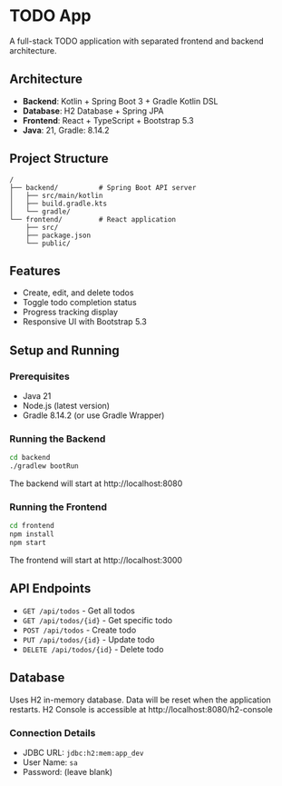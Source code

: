 # TODO App

A full-stack TODO application with separated frontend and backend architecture.

## Architecture

- **Backend**: Kotlin + Spring Boot 3 + Gradle Kotlin DSL
- **Database**: H2 Database + Spring JPA
- **Frontend**: React + TypeScript + Bootstrap 5.3
- **Java**: 21, Gradle: 8.14.2

## Project Structure

```
/
├── backend/          # Spring Boot API server
│   ├── src/main/kotlin
│   ├── build.gradle.kts
│   └── gradle/
└── frontend/         # React application
    ├── src/
    ├── package.json
    └── public/
```

## Features

- Create, edit, and delete todos
- Toggle todo completion status
- Progress tracking display
- Responsive UI with Bootstrap 5.3

## Setup and Running

### Prerequisites

- Java 21
- Node.js (latest version)
- Gradle 8.14.2 (or use Gradle Wrapper)

### Running the Backend

```bash
cd backend
./gradlew bootRun
```

The backend will start at http://localhost:8080

### Running the Frontend

```bash
cd frontend
npm install
npm start
```

The frontend will start at http://localhost:3000

## API Endpoints

- `GET /api/todos` - Get all todos
- `GET /api/todos/{id}` - Get specific todo
- `POST /api/todos` - Create todo
- `PUT /api/todos/{id}` - Update todo
- `DELETE /api/todos/{id}` - Delete todo

## Database

Uses H2 in-memory database. Data will be reset when the application restarts.
H2 Console is accessible at http://localhost:8080/h2-console

### Connection Details
- JDBC URL: `jdbc:h2:mem:app_dev`
- User Name: `sa`
- Password: (leave blank)